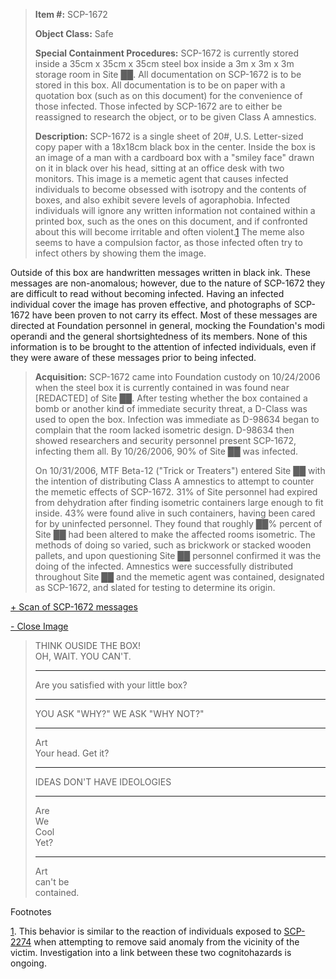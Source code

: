 > **Item #:** SCP-1672
> 
> **Object Class:** Safe
> 
> **Special Containment Procedures:** SCP-1672 is currently stored inside a 35cm x 35cm x 35cm steel box inside a 3m x 3m x 3m storage room in Site ██. All documentation on SCP-1672 is to be stored in this box. All documentation is to be on paper with a quotation box (such as on this document) for the convenience of those infected. Those infected by SCP-1672 are to either be reassigned to research the object, or to be given Class A amnestics.
> 
> **Description:** SCP-1672 is a single sheet of 20#, U.S. Letter-sized copy paper with a 18x18cm black box in the center. Inside the box is an image of a man with a cardboard box with a "smiley face" drawn on it in black over his head, sitting at an office desk with two monitors. This image is a memetic agent that causes infected individuals to become obsessed with isotropy and the contents of boxes, and also exhibit severe levels of agoraphobia. Infected individuals will ignore any written information not contained within a printed box, such as the ones on this document, and if confronted about this will become irritable and often violent.[1](javascript:;) The meme also seems to have a compulsion factor, as those infected often try to infect others by showing them the image.

Outside of this box are handwritten messages written in black ink. These messages are non-anomalous; however, due to the nature of SCP-1672 they are difficult to read without becoming infected. Having an infected individual cover the image has proven effective, and photographs of SCP-1672 have been proven to not carry its effect. Most of these messages are directed at Foundation personnel in general, mocking the Foundation's modi operandi and the general shortsightedness of its members. None of this information is to be brought to the attention of infected individuals, even if they were aware of these messages prior to being infected.

> **Acquisition:** SCP-1672 came into Foundation custody on 10/24/2006 when the steel box it is currently contained in was found near \[REDACTED\] of Site ██. After testing whether the box contained a bomb or another kind of immediate security threat, a D-Class was used to open the box. Infection was immediate as D-98634 began to complain that the room lacked isometric design. D-98634 then showed researchers and security personnel present SCP-1672, infecting them all. By 10/26/2006, 90% of Site ██ was infected.
> 
> On 10/31/2006, MTF Beta-12 ("Trick or Treaters") entered Site ██ with the intention of distributing Class A amnestics to attempt to counter the memetic effects of SCP-1672. 31% of Site personnel had expired from dehydration after finding isometric containers large enough to fit inside. 43% were found alive in such containers, having been cared for by uninfected personnel. They found that roughly ██% percent of Site ██ had been altered to make the affected rooms isometric. The methods of doing so varied, such as brickwork or stacked wooden pallets, and upon questioning Site ██ personnel confirmed it was the doing of the infected. Amnestics were successfully distributed throughout Site ██ and the memetic agent was contained, designated as SCP-1672, and slated for testing to determine its origin.

[+ Scan of SCP-1672 messages](javascript:;)

[\- Close Image](javascript:;)

> THINK OUSIDE THE BOX!  
> OH, WAIT. YOU CAN'T.
> 
> * * *
> 
> Are you satisfied with your little box?
> 
> * * *
> 
> YOU ASK "WHY?" WE ASK "WHY NOT?"
> 
> * * *
> 
> Art  
> Your head. Get it?
> 
> * * *
> 
> IDEAS DON'T HAVE IDEOLOGIES
> 
> * * *
> 
> Are  
> We  
> Cool  
> Yet?
> 
> * * *
> 
> Art  
> can't be  
> contained.

Footnotes

[1](javascript:;). This behavior is similar to the reaction of individuals exposed to [SCP-2274](/scp-2274) when attempting to remove said anomaly from the vicinity of the victim. Investigation into a link between these two cognitohazards is ongoing.